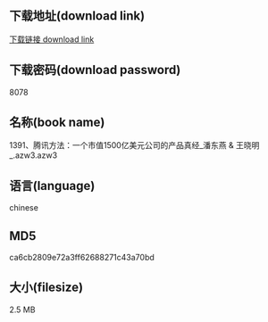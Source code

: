 ## 下载地址(download link)
[下载链接 download link](https://voluble-croquembouche-d321dc.netlify.app/?s=1391%E3%80%81%E8%85%BE%E8%AE%AF%E6%96%B9%E6%B3%95%EF%BC%9A%E4%B8%80%E4%B8%AA%E5%B8%82%E5%80%BC1500%E4%BA%BF%E7%BE%8E%E5%85%83%E5%85%AC%E5%8F%B8%E7%9A%84%E4%BA%A7%E5%93%81%E7%9C%9F%E7%BB%8F_%E6%BD%98%E4%B8%9C%E7%87%95+%26+%E7%8E%8B%E6%99%93%E6%98%8E_.azw3)

## 下载密码(download password)
8078

## 名称(book name)
1391、腾讯方法：一个市值1500亿美元公司的产品真经_潘东燕 & 王晓明_.azw3.azw3

## 语言(language)
chinese

## MD5
ca6cb2809e72a3ff62688271c43a70bd

## 大小(filesize)
2.5 MB
